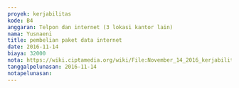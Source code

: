 ```yaml
---
proyek: kerjabilitas
kode: B4
anggaran: Telpon dan internet (3 lokasi kantor lain)
nama: Yusnaeni
title: pembelian paket data internet
date: 2016-11-14
biaya: 32000
nota: https://wiki.ciptamedia.org/wiki/File:November_14_2016_kerjabilitas_B4_internet_neni.jpg
tanggalpelunasan: 2016-11-14
notapelunasan:
---
```

